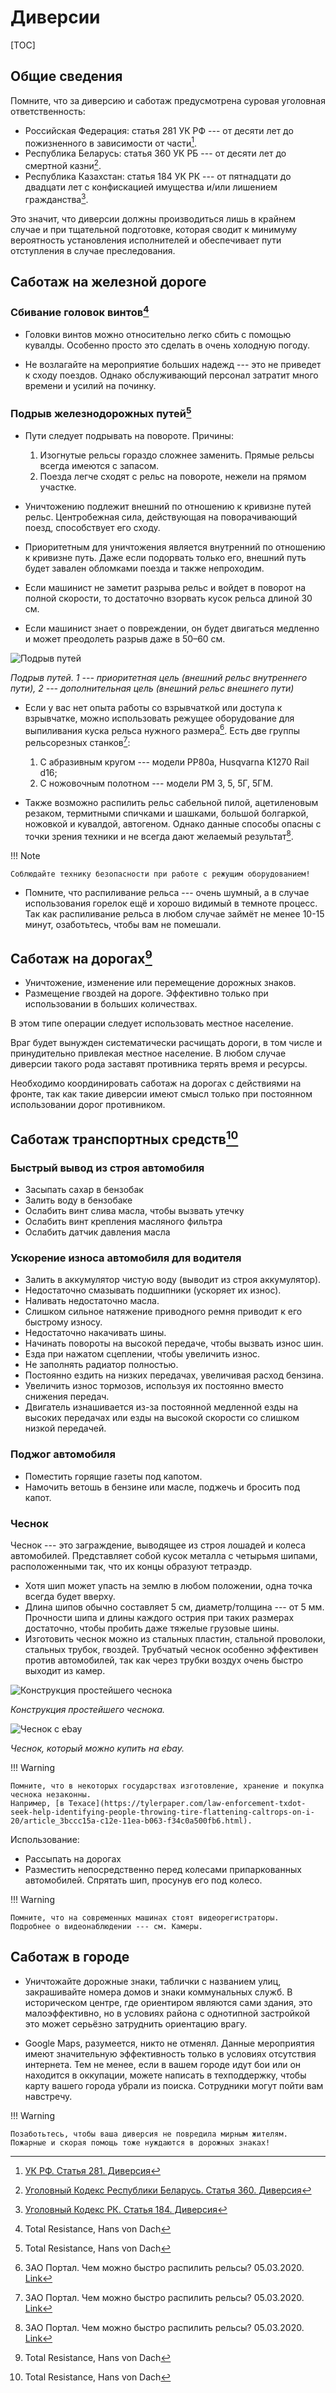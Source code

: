 # Диверсии

[TOC]

## Общие сведения

Помните, что за диверсию и саботаж предусмотрена суровая уголовная ответственность:

- Российская Федерация: статья 281 УК РФ --- от десяти лет до пожизненного в зависимости от части[^S281].
- Республика Беларусь: статья 360 УК РБ --- от десяти лет до смертной казни[^S360].
- Республика Казахстан: статья 184 УК РК --- от пятнадцати до двадцати лет с конфискацией имущества и/или лишением гражданства[^S184].

Это значит, что диверсии должны производиться лишь в крайнем случае и при тщательной подготовке, которая сводит к минимуму вероятность установления исполнителей и обеспечивает пути отступления в случае преследования.

## Саботаж на железной дороге

### Сбивание головок винтов[^TR]

- Головки винтов можно относительно легко сбить с помощью кувалды.
Особенно просто это сделать в очень холодную погоду.

- Не возлагайте на мероприятие больших надежд --- это не приведет к сходу поездов.
Однако обслуживающий персонал затратит много времени и усилий на починку.

### Подрыв железнодорожных путей[^TR]

- Пути следует подрывать на повороте.
Причины:
	1. Изогнутые рельсы гораздо сложнее заменить.
	Прямые рельсы всегда имеются с запасом.
	2. Поезда легче сходят с рельс на повороте, нежели на прямом участке.

- Уничтожению подлежит внешний по отношению к кривизне путей рельс.
Центробежная сила, действующая на поворачивающий поезд, способствует его сходу.
- Приоритетным для уничтожения является внутренний по отношению к кривизне путь.
Даже если подорвать только его, внешний путь будет завален обломками поезда и также непроходим.
- Если машинист не заметит разрыва рельс и войдет в поворот на полной скорости, то достаточно взорвать кусок рельса длиной 30 см.
- Если машинист знает о повреждении, он будет двигаться медленно и может преодолеть разрыв даже в 50–60 см.

![Подрыв путей](img/blast-rails.png)

*Подрыв путей. 1 --- приоритетная цель (внешний рельс внутреннего пути), 2 --- дополнительная цель (внешний рельс внешнего пути)*

- Если у вас нет опыта работы со взрывчаткой или доступа к взрывчатке, можно использовать режущее оборудование для выпиливания куска рельса нужного размера[^PORTAL].
Есть две группы рельсорезных станков[^PORTAL]:
	1. С абразивным кругом --- модели РР80а, Husqvarna K1270 Rail d16;
	2. С ножовочным полотном --- модели РМ 3, 5, 5Г, 5ГМ.

- Также возможно распилить рельс сабельной пилой, ацетиленовым резаком, термитными спичками и шашками, большой болгаркой, ножовкой и кувалдой, автогеном.
Однако данные способы опасны с точки зрения техники и не всегда дают желаемый результат[^PORTAL].

!!! Note

	Соблюдайте технику безопасности при работе с режущим оборудованием!

- Помните, что распиливание рельса --- очень шумный, а в случае использования горелок ещё и хорошо видимый в темноте процесс.
Так как распиливание рельса в любом случае займёт не менее 10-15 минут, озаботьтесь, чтобы вам не помешали.

## Саботаж на дорогах[^TR]

- Уничтожение, изменение или перемещение дорожных знаков.
- Размещение гвоздей на дороге.
Эффективно только при использовании в больших количествах.

В этом типе операции следует использовать местное население.

Враг будет вынужден систематически расчищать дороги, в том числе и принудительно привлекая местное население.
В любом случае диверсии такого рода заставят противника терять время и ресурсы.

Необходимо координировать саботаж на дорогах с действиями на фронте, так как такие диверсии имеют смысл только при постоянном использовании дорог противником.

## Саботаж транспортных средств[^TR]

### Быстрый вывод из строя автомобиля

- Засыпать сахар в бензобак
- Залить воду в бензобаке
- Ослабить винт слива масла, чтобы вызвать утечку
- Ослабить винт крепления масляного фильтра
- Ослабить датчик давления масла

### Ускорение износа автомобиля для водителя

- Залить в аккумулятор чистую воду (выводит из строя аккумулятор).
- Недостаточно смазывать подшипники (ускоряет их износ).
- Наливать недостаточно масла.
- Слишком сильное натяжение приводного ремня приводит к его быстрому износу.
- Недостаточно накачивать шины.
- Начинать повороты на высокой передаче, чтобы вызвать износ шин.
- Езда при нажатом сцеплении, чтобы увеличить износ.
- Не заполнять радиатор полностью.
- Постоянно ездить на низких передачах, увеличивая расход бензина.
- Увеличить износ тормозов, используя их постоянно вместо снижения передач.
- Двигатель изнашивается из-за постоянной медленной езды на высоких передачах или езды на высокой скорости со слишком низкой передачей.

### Поджог автомобиля

- Поместить горящие газеты под капотом.
- Намочить ветошь в бензине или масле, поджечь и бросить под капот.

### Чеснок

Чеснок --- это заграждение, выводящее из строя лошадей и колеса автомобилей.
Представляет собой кусок металла с четырьмя шипами, расположенными так, что их концы образуют тетраэдр.

- Хотя шип может упасть на землю в любом положении, одна точка всегда будет вверху.
- Длина шипов обычно составляет 5 см, диаметр/толщина --- от 5 мм.
Прочности шипа и длины каждого острия при таких размерах достаточно, чтобы пробить даже тяжелые грузовые шины.
- Изготовить чеснок можно из стальных пластин, стальной проволоки, стальных трубок, гвоздей.
Трубчатый чеснок особенно эффективен против автомобилей, так как через трубки воздух очень быстро выходит из камер.

![Конструкция простейшего чеснока](img/сhausse-trape.jpg)

*Конструкция простейшего чеснока.*

![Чеснок с ebay](img/tactical-caltrops.jpg)

*Чеснок, который можно купить на ebay.*

!!! Warning

	Помните, что в некоторых государствах изготовление, хранение и покупка чеснока незаконны.
	Например, [в Техасе](https://tylerpaper.com/law-enforcement-txdot-seek-help-identifying-people-throwing-tire-flattening-caltrops-on-i-20/article_3bccc15a-c12e-11ea-b063-f34c0a500fb6.html).

Использование:

- Рассыпать на дорогах
- Разместить непосредственно перед колесами припаркованных автомобилей.
Спрятать шип, просунув его под колесо.

!!! Warning

	Помните, что на современных машинах стоят видеорегистраторы.
	Подробнее о видеонаблюдении --- см. Камеры.

## Саботаж в городе

- Уничтожайте дорожные знаки, таблички с названием улиц, закрашивайте номера домов и знаки коммунальных служб.
В историческом центре, где ориентиром являются сами здания, это малоэффективно, но в условиях района с однотипной застройкой это может серьёзно затруднить ориентацию врагу.

- Google Maps, разумеется, никто не отменял.
Данные мероприятия имеют значительную эффективность только в условиях отсутствия интернета.
Тем не менее, если в вашем городе идут бои или он находится в оккупации, можете написать в техподдержку, чтобы карту вашего города убрали из поиска.
Сотрудники могут пойти вам навстречу.

!!! Warning
	
	Позаботьтесь, чтобы ваша диверсия не повредила мирным жителям.
	Пожарные и скорая помощь тоже нуждаются в дорожных знаках!

[^TR]: Total Resistance, Hans von Dach
[^S281]: [УК РФ. Статья 281. Диверсия](https://legalacts.ru/kodeks/UK-RF/osobennaja-chast/razdel-x/glava-29/statja-281)
[^S360]: [Уголовный Кодекс Республики Беларусь. Статья 360. Диверсия](https://kodeksy-by.com/ugolovnyj_kodeks_rb/360.htm)
[^S184]: [Уголовный Кодекс РК. Статья 184. Диверсия](https://kodeksy-kz.com/ka/ugolovnyj_kodeks/184.htm)
[^PORTAL]: ЗАО Портал. Чем можно быстро распилить рельсы? 05.03.2020. [Link](https://www.zaoportal.ru/articles/chem_mozhno_bystro_raspilit_relsy)
